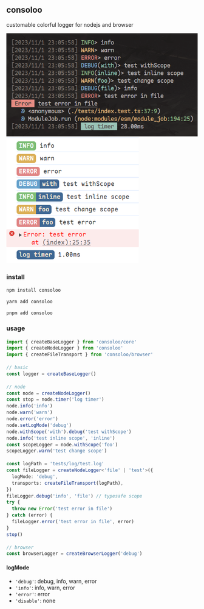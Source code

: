 ## consoloo

customable colorful logger for nodejs and browser

![](sample.png)
![](sample_browser.png)

### install

```shell
npm install consoloo
```

```shell
yarn add consoloo
```

```shell
pnpm add consoloo
```

### usage

```ts
import { createBaseLogger } from 'consoloo/core'
import { createNodeLogger } from 'consoloo'
import { createFileTransport } from 'consoloo/browser'

// basic
const logger = createBaseLogger()

// node
const node = createNodeLogger()
const stop = node.timer('log timer')
node.info('info')
node.warn('warn')
node.error('error')
node.setLogMode('debug')
node.withScope('with').debug('test withScope')
node.info('test inline scope', 'inline')
const scopeLogger = node.withScope('foo')
scopeLogger.warn('test change scope')

const logPath = 'tests/log/test.log'
const fileLogger = createNodeLogger<'file' | 'test'>({
  logMode: 'debug',
  transports: createFileTransport(logPath),
})
fileLogger.debug('info', 'file') // typesafe scope
try {
  throw new Error('test error in file')
} catch (error) {
  fileLogger.error('test error in file', error)
}
stop()

// browser
const browserLogger = createBrowserLogger('debug')
```

#### logMode

- `'debug'`: debug, info, warn, error
- `'info'`: info, warn, error
- `'error'`: error
- `'disable'`: none